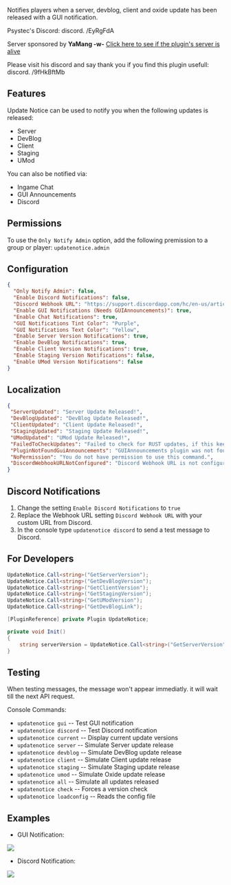 Notifies players when a server, devblog, client and oxide update has been released with a GUI notification.

Psystec's Discord: discord. /EyRgFdA

Server sponsored by **YaMang -w-** [Click here to see if the plugin's server is alive](https://stats.uptimerobot.com/4JoQvhYzPV/794997039)

Please visit his discord and say thank you if you find this plugin usefull: discord. /9fHkBftMb

## Features
 
Update Notice can be used to notify you when the following updates is released:

*  Server
*  DevBlog
*  Client
*  Staging
*  UMod

You can also be notified via:

* Ingame Chat
* GUI Announcements
* Discord

## Permissions
 
To use the `Only Notify Admin` option, add the following premission to a group or player: `updatenotice.admin`

## Configuration
 
```json
{
  "Only Notify Admin": false,
  "Enable Discord Notifications": false,
  "Discord Webhook URL": "https://support.discordapp.com/hc/en-us/articles/228383668",
  "Enable GUI Notifications (Needs GUIAnnouncements)": true,
  "Enable Chat Notifications": true,
  "GUI Notifications Tint Color": "Purple",
  "GUI Notifications Text Color": "Yellow",
  "Enable Server Version Notifications": true,
  "Enable DevBlog Notifications": true,
  "Enable Client Version Notifications": true,
  "Enable Staging Version Notifications": false,
  "Enable UMod Version Notifications": false
}
```

## Localization

 ```json
{
  "ServerUpdated": "Server Update Released!",
  "DevBlogUpdated": "DevBlog Update Released!",
  "ClientUpdated": "Client Update Released!",
  "StagingUpdated": "Staging Update Released!",
  "UModUpdated": "UMod Update Released!",
  "FailedToCheckUpdates": "Failed to check for RUST updates, if this keeps happening please contact the developer.",
  "PluginNotFoundGuiAnnouncements": "GUIAnnouncements plugin was not found. Disabled by defaut.",
  "NoPermission": "You do not have permission to use this command.",
  "DiscordWebhookURLNotConfigured": "Discord Webhook URL is not configured."
}
```

## Discord Notifications

1. Change the setting `Enable Discord Notifications` to `true`
2. Replace the Webhook URL setting `Discord Webhook URL` with your custom URL from Discord.
3. In the console type `updatenotice discord` to send a test message to Discord.

## For Developers

```csharp
UpdateNotice.Call<string>("GetServerVersion");
UpdateNotice.Call<string>("GetDevBlogVersion");
UpdateNotice.Call<string>("GetClientVersion");
UpdateNotice.Call<string>("GetStagingVersion");
UpdateNotice.Call<string>("GetUModVersion");
UpdateNotice.Call<string>("GetDevBlogLink");
```

```csharp
[PluginReference] private Plugin UpdateNotice;

private void Init()
{
    string serverVersion = UpdateNotice.Call<string>("GetServerVersion");
}
```

## Testing

When testing messages, the message won't appear immediatly. it will wait till the next API request.

Console Commands:

- `updatenotice gui` -- Test GUI notification
- `updatenotice discord` -- Test Discord notification
- `updatenotice current` -- Display current update versions
- `updatenotice server` -- Simulate Server update release
- `updatenotice devblog` -- Simulate DevBlog update release
- `updatenotice client` -- Simulate Client update release
- `updatenotice staging` -- Simulate Staging update release
- `updatenotice umod` -- Simulate Oxide update release
- `updatenotice all` -- Simulate all updates released
- `updatenotice check` -- Forces a version check
- `updatenotice loadconfig` -- Reads the config file

## Examples

- GUI Notification:

![](https://i.imgur.com/S53hip4.png)

- Discord Notification:

![](https://i.imgur.com/C3m1Pkc.png)